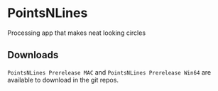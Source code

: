 # PointsNLines
Processing app that makes neat looking circles

## Downloads
```PointsNLines Prerelease MAC``` and ```PointsNLines Prerelease Win64``` are available to download in the git repos.
